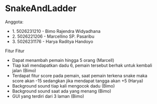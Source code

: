 ﻿# SnakeAndLadder
<a>Anggota: </a>
<ul>
  <li>1. 5026231210 - Bimo Rajendra Widyadhana</li>
  <li>2. 5026221206 - Marcellino SP. Pasaribu</li>
  <li>3. 5026231176 - Harya Raditya Handoyo</li>
</ul>
<a>Fitur Fitur</a>
<ul>
  <li>Dapat menambah pemain hingga 5 orang (Marcell)</li> 
  <li>Tiap kali mendapatkan dadu 6, pemain tersebut berhak untuk kembali jalan (Bimo)</li>
  <li>Terdapat fitur score pada pemain, saat pemain terkena snake maka score akan -15 sedangkan jika mendapat tangga akan +5 (Harya)</li>
  <li>Background sound tiap kali mengocok dadu (Bimo)</li>
  <li>Background sound saat ada yang menang (Bimo)</li>
  <li>GUI yang terdiri dari 3 laman (Bimo)</li>
</ul>

